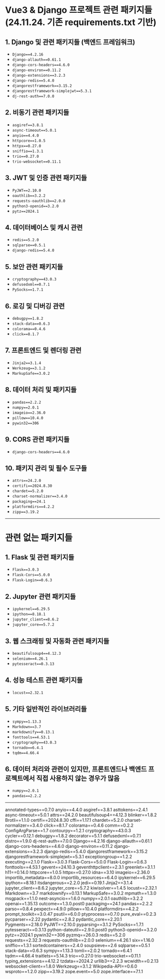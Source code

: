 # Vue3 & Django 프로젝트 관련 패키지들 (24.11.24. 기존 requirements.txt 기반)

## 1. Django 및 관련 패키지들 (백엔드 프레임워크)
- `Django==4.2.16`
- `django-allauth==0.61.1`
- `django-cors-headers==4.6.0`
- `django-environ==0.11.2`
- `django-extensions==3.2.3`
- `django-redis==5.4.0`
- `djangorestframework==3.15.2`
- `djangorestframework-simplejwt==5.3.1`
- `dj-rest-auth==7.0.0`

## 2. 비동기 관련 패키지들
- `asgiref==3.8.1`
- `async-timeout==5.0.1`
- `anyio==4.4.0`
- `httpcore==1.0.5`
- `httpx==0.27.0`
- `sniffio==1.3.1`
- `trio==0.27.0`
- `trio-websocket==0.11.1`

## 3. JWT 및 인증 관련 패키지들
- `PyJWT==2.10.0`
- `oauthlib==3.2.2`
- `requests-oauthlib==2.0.0`
- `python3-openid==3.2.0`
- `pytz==2024.1`

## 4. 데이터베이스 및 캐시 관련
- `redis==5.2.0`
- `sqlparse==0.5.1`
- `django-redis==5.4.0`

## 5. 보안 관련 패키지들
- `cryptography==43.0.3`
- `defusedxml==0.7.1`
- `PySocks==1.7.1`

## 6. 로깅 및 디버깅 관련
- `debugpy==1.8.2`
- `stack-data==0.6.3`
- `colorama==0.4.6`
- `click==8.1.7`

## 7. 프론트엔드 및 렌더링 관련
- `Jinja2==3.1.4`
- `Werkzeug==3.1.2`
- `MarkupSafe==3.0.2`

## 8. 데이터 처리 및 패키지들
- `pandas==2.2.2`
- `numpy==2.0.1`
- `imageio==2.36.0`
- `pillow==10.4.0`
- `pywin32==306`

## 9. CORS 관련 패키지들
- `django-cors-headers==4.6.0`

## 10. 패키지 관리 및 필수 도구들
- `attrs==24.2.0`
- `certifi==2024.8.30`
- `chardet==5.2.0`
- `charset-normalizer==3.4.0`
- `packaging==24.1`
- `platformdirs==4.2.2`
- `zipp==3.19.2`

---

# 관련 없는 패키지들

## 1. Flask 및 관련 패키지들
- `Flask==3.0.3`
- `Flask-Cors==5.0.0`
- `Flask-Login==0.6.3`

## 2. Jupyter 관련 패키지들
- `ipykernel==6.29.5`
- `ipython==8.18.1`
- `jupyter_client==8.6.2`
- `jupyter_core==5.7.2`

## 3. 웹 스크래핑 및 자동화 관련 패키지들
- `beautifulsoup4==4.12.3`
- `selenium==4.26.1`
- `pytesseract==0.3.13`

## 4. 성능 테스트 관련 패키지들
- `locust==2.32.1`

## 5. 기타 일반적인 라이브러리들
- `sympy==1.13.3`
- `Markdown==3.7`
- `markdownify==0.13.1`
- `fonttools==4.53.1`
- `cryptography==43.0.3`
- `tornado==6.4.1`
- `tqdm==4.66.4`

## 6. 데이터 처리와 관련이 있지만, 프론트엔드나 백엔드 프로젝트에서 직접 사용하지 않는 경우가 많음
- `numpy==2.0.1`
- `pandas==2.2.2`


---------------------------------------------

annotated-types==0.7.0
anyio==4.4.0
asgiref==3.8.1
asttokens==2.4.1
async-timeout==5.0.1
attrs==24.2.0
beautifulsoup4==4.12.3
blinker==1.8.2
Brotli==1.1.0
certifi==2024.8.30
cffi==1.17.1
chardet==5.2.0
charset-normalizer==3.4.0
click==8.1.7
colorama==0.4.6
comm==0.2.2
ConfigArgParse==1.7
contourpy==1.2.1
cryptography==43.0.3
cycler==0.12.1
debugpy==1.8.2
decorator==5.1.1
defusedxml==0.7.1
distro==1.9.0
dj-rest-auth==7.0.0
Django==4.2.16
django-allauth==0.61.1
django-cors-headers==4.6.0
django-environ==0.11.2
django-extensions==3.2.3
django-redis==5.4.0
djangorestframework==3.15.2
djangorestframework-simplejwt==5.3.1
exceptiongroup==1.2.2
executing==2.1.0
Flask==3.0.3
Flask-Cors==5.0.0
Flask-Login==0.6.3
fonttools==4.53.1
gevent==24.10.3
geventhttpclient==2.3.1
greenlet==3.1.1
h11==0.14.0
httpcore==1.0.5
httpx==0.27.0
idna==3.10
imageio==2.36.0
importlib_metadata==8.0.0
importlib_resources==6.4.0
ipykernel==6.29.5
ipython==8.18.1
itsdangerous==2.2.0
jedi==0.19.1
Jinja2==3.1.4
jupyter_client==8.6.2
jupyter_core==5.7.2
kiwisolver==1.4.5
locust==2.32.1
Markdown==3.7
markdownify==0.13.1
MarkupSafe==3.0.2
mpmath==1.3.0
msgpack==1.1.0
nest-asyncio==1.6.0
numpy==2.0.1
oauthlib==3.2.2
openai==1.35.13
outcome==1.3.0.post0
packaging==24.1
pandas==2.2.2
parso==0.8.4
pexpect==4.9.0
pillow==10.4.0
platformdirs==4.2.2
prompt_toolkit==3.0.47
psutil==6.0.0
ptyprocess==0.7.0
pure_eval==0.2.3
pycparser==2.22
pydantic==2.8.2
pydantic_core==2.20.1
Pygments==2.18.0
PyJWT==2.10.0
pyparsing==3.1.2
PySocks==1.7.1
pytesseract==0.3.13
python-dateutil==2.9.0.post0
python3-openid==3.2.0
pytz==2024.1
pywin32==306
pyzmq==26.0.3
redis==5.2.0
requests==2.32.3
requests-oauthlib==2.0.0
selenium==4.26.1
six==1.16.0
sniffio==1.3.1
sortedcontainers==2.4.0
soupsieve==2.6
sqlparse==0.5.1
stack-data==0.6.3
sympy==1.13.3
tomli==2.0.2
tornado==6.4.1
tqdm==4.66.4
traitlets==5.14.3
trio==0.27.0
trio-websocket==0.11.1
typing_extensions==4.12.2
tzdata==2024.2
urllib3==2.2.3
wcwidth==0.2.13
websocket-client==1.8.0
Werkzeug==3.1.2
Wikipedia-API==0.6.0
wsproto==1.2.0
zipp==3.19.2
zope.event==5.0
zope.interface==7.1.1